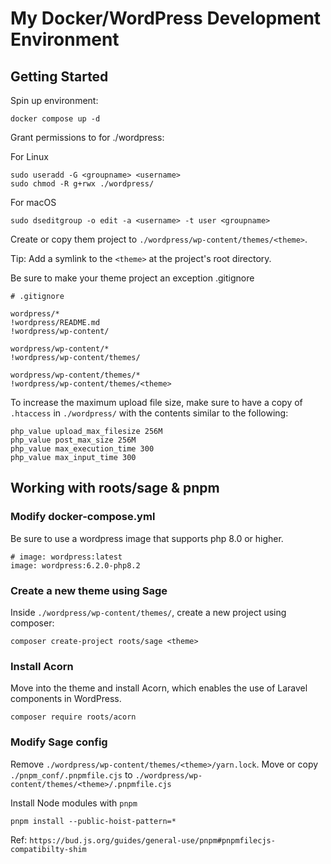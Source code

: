 # My Docker/WordPress Development Environment 

## Getting Started

Spin up environment:

```
docker compose up -d
```

Grant permissions to <user> for ./wordpress:

For Linux

```
sudo useradd -G <groupname> <username>
sudo chmod -R g+rwx ./wordpress/
```

For macOS

```
sudo dseditgroup -o edit -a <username> -t user <groupname>
```

Create or copy them project to `./wordpress/wp-content/themes/<theme>`.

Tip: Add a symlink to the `<theme>` at the project's root directory.

Be sure to make your theme project an exception .gitignore

```
# .gitignore

wordpress/*
!wordpress/README.md
!wordpress/wp-content/

wordpress/wp-content/*
!wordpress/wp-content/themes/

wordpress/wp-content/themes/*
!wordpress/wp-content/themes/<theme>
```

To increase the maximum upload file size, make sure to have a copy of `.htaccess` in `./wordpress/` with the contents similar to the following:

```
php_value upload_max_filesize 256M
php_value post_max_size 256M
php_value max_execution_time 300
php_value max_input_time 300
```

## Working with roots/sage & pnpm

### Modify docker-compose.yml

Be sure to use a wordpress image that supports php 8.0 or higher.

```
# image: wordpress:latest
image: wordpress:6.2.0-php8.2
```

### Create a new theme using Sage

Inside `./wordpress/wp-content/themes/`, create a new project using composer:

```
composer create-project roots/sage <theme>
```

### Install Acorn

Move into the theme and install Acorn, which enables the use of Laravel components in WordPress.

```
composer require roots/acorn
```

### Modify Sage config

Remove `./wordpress/wp-content/themes/<theme>/yarn.lock`.
Move or copy `./pnpm_conf/.pnpmfile.cjs` to `./wordpress/wp-content/themes/<theme>/.pnpmfile.cjs`

Install Node modules with `pnpm`

```
pnpm install --public-hoist-pattern=*
```

Ref: `https://bud.js.org/guides/general-use/pnpm#pnpmfilecjs-compatibilty-shim`
